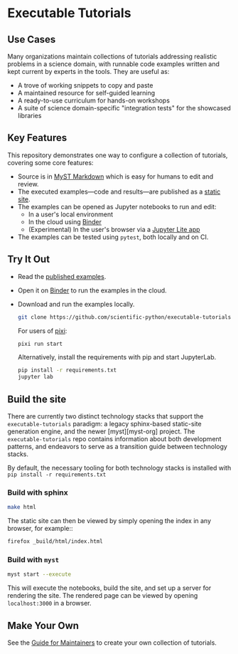 # Executable Tutorials

## Use Cases

Many organizations maintain collections of tutorials addressing realistic
problems in a science domain, with runnable code examples written and
kept current by experts in the tools. They are useful as:

- A trove of working snippets to copy and paste
- A maintained resource for self-guided learning
- A ready-to-use curriculum for hands-on workshops
- A suite of science domain-specific "integration tests" for the showcased libraries

## Key Features

This repository demonstrates one way to configure a collection of tutorials,
covering some core features:

- Source is in [MyST Markdown][] which is easy for humans to edit and review.
- The executed examples—code and results—are published as a
  [static site][static site example].
- The examples can be opened as Jupyter notebooks to run and edit:
  - In a user's local environment
  - In the cloud using [Binder][binder example]
  - (Experimental) In the user's browser via a [Jupyter Lite app][jupyterlite example]
- The examples can be tested using `pytest`, both locally and on CI.

## Try It Out

- Read the [published examples][static site example].

- Open it on [Binder][binder example] to run the examples in the cloud.

- Download and run the examples locally.

  ```sh
  git clone https://github.com/scientific-python/executable-tutorials
  ```

  For users of [pixi][]:

  ```sh
  pixi run start
  ```

  Alternatively, install the requirements with pip and start JupyterLab.

  ```sh
  pip install -r requirements.txt
  jupyter lab
  ```
## Build the site

There are currently two distinct technology stacks that support the
`executable-tutorials` paradigm: a legacy sphinx-based static-site generation
engine, and the newer [myst][myst-org] project.
The `executable-tutorials` repo contains information about both development
patterns, and endeavors to serve as a transition guide between technology
stacks.

By default, the necessary tooling for both technology stacks is installed with
`pip install -r requirements.txt`

### Build with sphinx

```bash
make html
```

The static site can then be viewed by simply opening the index in any browser,
for example::

```bash
firefox _build/html/index.html
```

### Build with `myst`

```bash
myst start --execute
```

This will execute the notebooks, build the site, and set up a server for rendering
the site.
The rendered page can be viewed by opening `localhost:3000` in a browser.

## Make Your Own

See the [Guide for Maintainers][] to create your own collection of tutorials.

[Myst Markdown]: https://mystmd.org/guide/typography
[static site example]: https://scientific-python.github.io/exeuctable-tutorials/
[binder example]: https://mybinder.org/v2/gh/scientific-python/executable-tutorials/main
[jupyterlite example]: https://scientific-python.github.io/executable-tutorials/jupyterlite/lab/index.html
[pixi]: https://pixi.sh/
[Guide for Maintainers]: https://scientific-python.github.io/executable-tutorials/maintainer-guide.html
